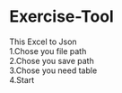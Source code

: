 # Exercise-Tool
This Excel to Json</br> 
1.Chose you file path</br> 
2.Chose you save path</br> 
3.Chose you need table</br> 
4.Start</br> 
